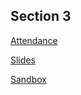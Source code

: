 ## Section 3

[Attendance](https://goo.gl/forms/8j2UWT4J9ERj04262)

[Slides](https://docs.google.com/presentation/d/1B2DssNT4P6_-ba3CzwOwxOcw5KVnshItiubgjJBKdTY/edit?usp=sharing)

[Sandbox](http://bit.ly/2P5dgSo)
